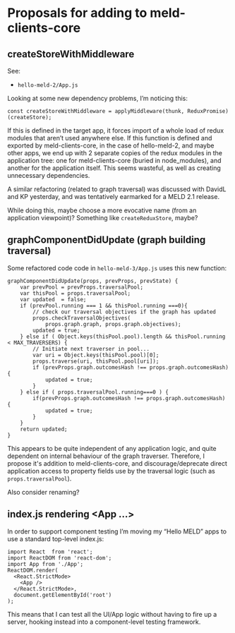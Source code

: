 

# Proposals for adding to meld-clients-core

## createStoreWithMiddleware

See:

- `hello-meld-2/App.js`

Looking at some new dependency problems, I’m noticing this:

    const createStoreWithMiddleware = applyMiddleware(thunk, ReduxPromise)(createStore);

If this is defined in the target app, it forces import of a whole load of redux modules that aren’t used anywhere else.  If this function is defined and exported by meld-clients-core, in the case of hello-meld-2, and maybe other apps, we end up with 2 separate copies of the redux modules in the application tree:  one for meld-clients-core (buried in node_modules), and another for the application itself.  This seems wasteful, as well as creating unnecessary dependencies.

A similar refactoring (related to graph traversal) was discussed with DavidL and KP yesterday, and was tentatively earmarked for a MELD 2.1 release.

While doing this, maybe choose a more evocative name (from an application viewpoint)?  Something like `createReduxStore`, maybe?


## graphComponentDidUpdate (graph building traversal)

Some refactored code code in `hello-meld-3/App.js` uses this new function:

    graphComponentDidUpdate(props, prevProps, prevState) {
        var prevPool = prevProps.traversalPool;
        var thisPool = props.traversalPool;
        var updated  = false;
        if (prevPool.running === 1 && thisPool.running ===0){
            // check our traversal objectives if the graph has updated
            props.checkTraversalObjectives(
                props.graph.graph, props.graph.objectives);
            updated = true;
        } else if ( Object.keys(thisPool.pool).length && thisPool.running < MAX_TRAVERSERS) {
            // Initiate next traverser in pool...
            var uri = Object.keys(thisPool.pool)[0];
            props.traverse(uri, thisPool.pool[uri]);
            if (prevProps.graph.outcomesHash !== props.graph.outcomesHash) {
                updated = true;
            }
        } else if ( props.traversalPool.running===0 ) {
            if(prevProps.graph.outcomesHash !== props.graph.outcomesHash) {
                updated = true;
            }
        }
        return updated;
    }

This appears to be quite independent of any application logic, and quite dependent on internal behaviour of the graph traverser.  Therefore, I propose it's addition to meld-clients-core, and discourage/deprecate direct application access to property fields use by the traversal logic (such as `props.traversalPool`).

Also consider renaming?


## index.js rendering <App ...>

In order to support component testing I’m moving my “Hello MELD” apps to use a standard top-level index.js:

    import React  from 'react';
    import ReactDOM from 'react-dom';
    import App from './App';
    ReactDOM.render(
      <React.StrictMode>
        <App />
      </React.StrictMode>,
      document.getElementById('root')
    );

This means that I can test all the UI/App logic without having to fire up a server, hooking instead into a component-level testing framework.

